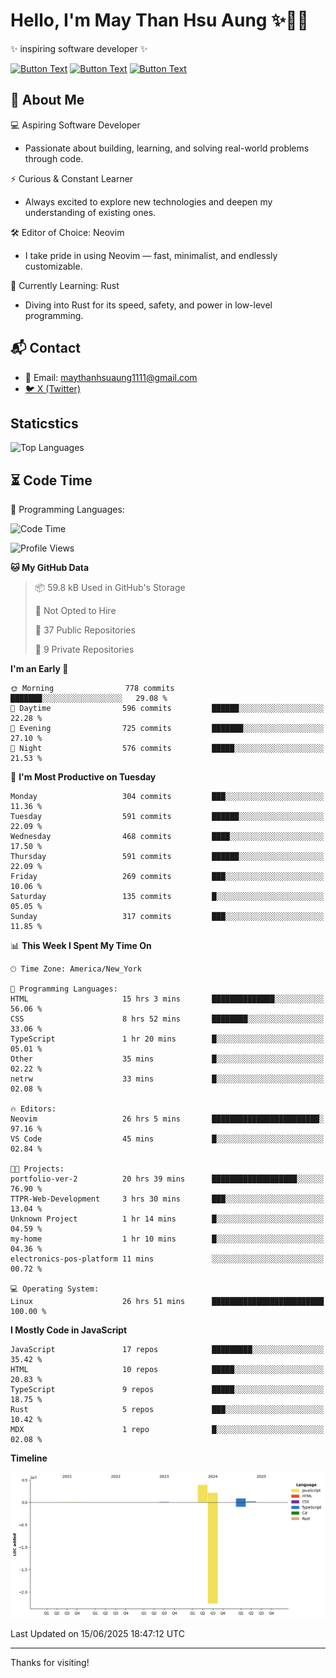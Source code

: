 # Hello, I'm May Than Hsu Aung ✨👱‍♀️
✨ inspiring software developer ✨

[![Button Text](https://img.shields.io/badge/Linked%20In-blue?style=for-the-badge)](https://www.linkedin.com/in/maythanhsu/)
[![Button Text](https://img.shields.io/badge/My%20Portfolio-pink?style=for-the-badge)](https://mayshecodes.vercel.app)
[![Button Text](https://img.shields.io/badge/Github-black?style=for-the-badge)](https://github.com/maythanhsuaung0-0)

## 👋 About Me

  💻 Aspiring Software Developer
  - Passionate about building, learning, and solving real-world problems through code.

  ⚡ Curious & Constant Learner
  - Always excited to explore new technologies and deepen my understanding of existing ones.

  🛠️ Editor of Choice: Neovim
  - I take pride in using Neovim — fast, minimalist, and endlessly customizable.

  🦀 Currently Learning: Rust
  - Diving into Rust for its speed, safety, and power in low-level programming.
    
## 📬 Contact
- 📧 Email: maythanhsuaung1111@gmail.com
- [🐦 X (Twitter)](https://x.com/@shizuko042k)
  
## Staticstics

![Top Languages](https://github-readme-stats.vercel.app/api/top-langs/?username=maythanhsuaung0-0&layout=compact&theme=tokyonight)

## ⏳ Code Time


💬 Programming Languages: 
<!--START_SECTION:waka-->
![Code Time](http://img.shields.io/badge/Code%20Time-206%20hrs%2020%20mins-blue)

![Profile Views](http://img.shields.io/badge/Profile%20Views-51-blue)

**🐱 My GitHub Data** 

> 📦 59.8 kB Used in GitHub's Storage 
 > 
> 🚫 Not Opted to Hire
 > 
> 📜 37 Public Repositories 
 > 
> 🔑 9 Private Repositories 
 > 
**I'm an Early 🐤** 

```text
🌞 Morning                778 commits         ███████░░░░░░░░░░░░░░░░░░   29.08 % 
🌆 Daytime                596 commits         ██████░░░░░░░░░░░░░░░░░░░   22.28 % 
🌃 Evening                725 commits         ███████░░░░░░░░░░░░░░░░░░   27.10 % 
🌙 Night                  576 commits         █████░░░░░░░░░░░░░░░░░░░░   21.53 % 
```
📅 **I'm Most Productive on Tuesday** 

```text
Monday                   304 commits         ███░░░░░░░░░░░░░░░░░░░░░░   11.36 % 
Tuesday                  591 commits         ██████░░░░░░░░░░░░░░░░░░░   22.09 % 
Wednesday                468 commits         ████░░░░░░░░░░░░░░░░░░░░░   17.50 % 
Thursday                 591 commits         ██████░░░░░░░░░░░░░░░░░░░   22.09 % 
Friday                   269 commits         ███░░░░░░░░░░░░░░░░░░░░░░   10.06 % 
Saturday                 135 commits         █░░░░░░░░░░░░░░░░░░░░░░░░   05.05 % 
Sunday                   317 commits         ███░░░░░░░░░░░░░░░░░░░░░░   11.85 % 
```


📊 **This Week I Spent My Time On** 

```text
🕑︎ Time Zone: America/New_York

💬 Programming Languages: 
HTML                     15 hrs 3 mins       ██████████████░░░░░░░░░░░   56.06 % 
CSS                      8 hrs 52 mins       ████████░░░░░░░░░░░░░░░░░   33.06 % 
TypeScript               1 hr 20 mins        █░░░░░░░░░░░░░░░░░░░░░░░░   05.01 % 
Other                    35 mins             █░░░░░░░░░░░░░░░░░░░░░░░░   02.22 % 
netrw                    33 mins             █░░░░░░░░░░░░░░░░░░░░░░░░   02.08 % 

🔥 Editors: 
Neovim                   26 hrs 5 mins       ████████████████████████░   97.16 % 
VS Code                  45 mins             █░░░░░░░░░░░░░░░░░░░░░░░░   02.84 % 

🐱‍💻 Projects: 
portfolio-ver-2          20 hrs 39 mins      ███████████████████░░░░░░   76.90 % 
TTPR-Web-Development     3 hrs 30 mins       ███░░░░░░░░░░░░░░░░░░░░░░   13.04 % 
Unknown Project          1 hr 14 mins        █░░░░░░░░░░░░░░░░░░░░░░░░   04.59 % 
my-home                  1 hr 10 mins        █░░░░░░░░░░░░░░░░░░░░░░░░   04.36 % 
electronics-pos-platform 11 mins             ░░░░░░░░░░░░░░░░░░░░░░░░░   00.72 % 

💻 Operating System: 
Linux                    26 hrs 51 mins      █████████████████████████   100.00 % 
```

**I Mostly Code in JavaScript** 

```text
JavaScript               17 repos            █████████░░░░░░░░░░░░░░░░   35.42 % 
HTML                     10 repos            █████░░░░░░░░░░░░░░░░░░░░   20.83 % 
TypeScript               9 repos             █████░░░░░░░░░░░░░░░░░░░░   18.75 % 
Rust                     5 repos             ███░░░░░░░░░░░░░░░░░░░░░░   10.42 % 
MDX                      1 repo              █░░░░░░░░░░░░░░░░░░░░░░░░   02.08 % 
```



**Timeline**

![Lines of Code chart](https://raw.githubusercontent.com/maythanhsuaung0-0/maythanhsuaung0-0/main/assets/bar_graph.png)


 Last Updated on 15/06/2025 18:47:12 UTC
<!--END_SECTION:waka-->


-----

Thanks for visiting!
